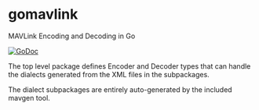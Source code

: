 # gomavlink
MAVLink Encoding and Decoding in Go

[![GoDoc](https://godoc.org/github.com/daedaleanai/gomavlink?status.svg)](https://godoc.org/github.com/daedaleanai/gomavlink)

The top level package defines Encoder and Decoder types that can handle the dialects generated from the XML files in the subpackages.

The dialect subpackages are entirely auto-generated by the included mavgen tool.

